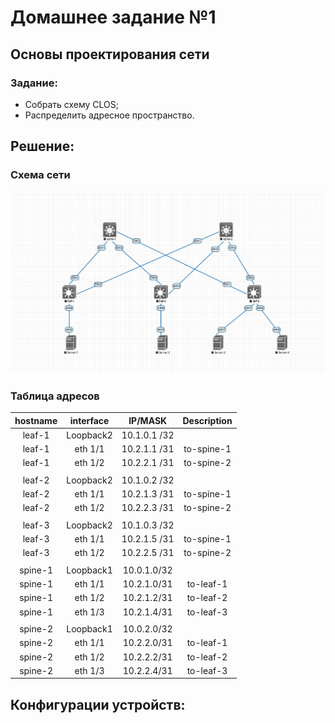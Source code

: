 # Домашнее задание №1
## Основы проектирования сети

### Задание:
- Собрать схему CLOS;
- Распределить адресное пространство.

## Решение:

### Схема сети
![](img/Schema.png)

### Таблица адресов

| hostname | interface |   IP/MASK   | Description |
| :------: | :-------: | :----------: | :---------: |
|  leaf-1  | Loopback2 | 10.1.0.1 /32 |            |
|  leaf-1  |  eth 1/1  | 10.2.1.1 /31 | to-spine-1 |
|  leaf-1  |  eth 1/2  | 10.2.2.1 /31 | to-spine-2 |
|          |          |              |            |
|  leaf-2  | Loopback2 | 10.1.0.2 /32 |            |
|  leaf-2  |  eth 1/1  | 10.2.1.3 /31 | to-spine-1 |
|  leaf-2  |  eth 1/2  | 10.2.2.3 /31 | to-spine-2 |
|          |          |              |            |
|  leaf-3  | Loopback2 | 10.1.0.3 /32 |            |
|  leaf-3  |  eth 1/1  | 10.2.1.5 /31 | to-spine-1 |
|  leaf-3  |  eth 1/2  | 10.2.2.5 /31 | to-spine-2 |
|          |          |              |            |
| spine-1 | Loopback1 | 10.0.1.0/32 |            |
| spine-1 |  eth 1/1  | 10.2.1.0/31 |  to-leaf-1  |
| spine-1 |  eth 1/2  | 10.2.1.2/31 |  to-leaf-2  |
| spine-1 |  eth 1/3  | 10.2.1.4/31 |  to-leaf-3  |
|          |          |              |            |
| spine-2 | Loopback1 | 10.0.2.0/32 |            |
| spine-2 |  eth 1/1  | 10.2.2.0/31 |  to-leaf-1  |
| spine-2 |  eth 1/2  | 10.2.2.2/31 |  to-leaf-2  |
| spine-2 |  eth 1/3  | 10.2.2.4/31 |  to-leaf-3  |

## Конфигурации устройств: